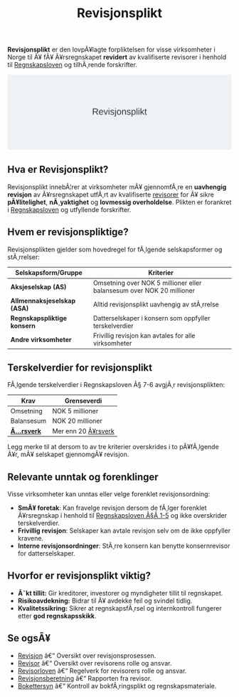 ﻿---
title: "Revisjonsplikt"
meta_title: "Revisjonsplikt"
meta_description: '**Revisjonsplikt** er den lovpÃ¥lagte forpliktelsen for visse virksomheter i Norge til Ã¥ fÃ¥ Ã¥rsregnskapet **revidert** av kvalifiserte revisorer i henhold ti...'
slug: revisjonsplikt
type: blog
layout: pages/single
---

**Revisjonsplikt** er den lovpÃ¥lagte forpliktelsen for visse virksomheter i Norge til Ã¥ fÃ¥ Ã¥rsregnskapet **revidert** av kvalifiserte revisorer i henhold til [Regnskapsloven](/blogs/regnskap/hva-er-regnskapsloven "Hva er Regnskapsloven? En Komplett Guide til Norske Regnskapslover og Forskrifter") og tilhÃ¸rende forskrifter.

![Illustrasjon som viser konseptet revisjonsplikt](revisjonsplikt-image.svg)

## Hva er Revisjonsplikt?

Revisjonsplikt innebÃ¦rer at virksomheter mÃ¥ gjennomfÃ¸re en **uavhengig revisjon** av Ã¥rsregnskapet utfÃ¸rt av kvalifiserte [revisorer](/blogs/regnskap/revisor "Revisor") for Ã¥ sikre **pÃ¥litelighet**, **nÃ¸yaktighet** og **lovmessig overholdelse**. Plikten er forankret i [Regnskapsloven](/blogs/regnskap/hva-er-regnskapsloven "Hva er Regnskapsloven?") og utfyllende forskrifter.

## Hvem er revisjonspliktige?

Revisjonsplikten gjelder som hovedregel for fÃ¸lgende selskapsformer og stÃ¸rrelser:

| **Selskapsform/Gruppe**            | **Kriterier**                                                       |
|------------------------------------|----------------------------------------------------------------------|
| **Aksjeselskap (AS)**             | Omsetning over NOK 5 millioner eller balansesum over NOK 20 millioner |
| **Allmennaksjeselskap (ASA)**      | Alltid revisjonsplikt uavhengig av stÃ¸rrelse                         |
| **Regnskapspliktige konsern**      | Datterselskaper i konsern som oppfyller terskelverdier                |
| **Andre virksomheter**             | Frivillig revisjon kan avtales for alle virksomheter                  |

## Terskelverdier for revisjonsplikt

FÃ¸lgende terskelverdier i Regnskapsloven Â§ 7-6 avgjÃ¸r revisjonsplikten:

| **Krav**                | **Grenseverdi**                           |
|-------------------------|--------------------------------------------|
| Omsetning               | NOK 5 millioner                            |
| Balansesum              | NOK 20 millioner                           |
| **[Ã…rsverk](/blogs/regnskap/arsverk "Ã…rsverk")** | Mer enn 20 [Ã¥rsverk](/blogs/regnskap/arsverk "Ã…rsverk") |

Legg merke til at dersom to av tre kriterier overskrides i to pÃ¥fÃ¸lgende Ã¥r, mÃ¥ selskapet gjennomgÃ¥ revisjon.

## Relevante unntak og forenklinger

Visse virksomheter kan unntas eller velge forenklet revisjonsordning:

* **SmÃ¥ foretak**: Kan fravelge revisjon dersom de fÃ¸lger forenklet Ã¥rsregnskap i henhold til [Regnskapsloven Â§Â 1-5](/blogs/regnskap/hva-er-regnskapsloven "Hva er Regnskapsloven?") og ikke overskrider terskelverdier.
* **Frivillig revisjon**: Selskaper kan avtale revisjon selv om de ikke oppfyller kravene.
* **Interne revisjonsordninger**: StÃ¸rre konsern kan benytte konsernrevisor for datterselskaper.

## Hvorfor er revisjonsplikt viktig?

* **Ã˜kt tillit:** Gir kreditorer, investorer og myndigheter tillit til regnskapet.
* **Risikoavdekning:** Bidrar til Ã¥ avdekke feil og svindel tidlig.
* **Kvalitetssikring:** Sikrer at regnskapsfÃ¸rsel og internkontroll fungerer etter **god regnskapsskikk**.

## Se ogsÃ¥

* [Revisjon](/blogs/regnskap/revisjon "Revisjon") â€“ Oversikt over revisjonsprosessen.
* [Revisor](/blogs/regnskap/revisor "Revisor") â€“ Oversikt over revisorens rolle og ansvar.
* [Revisorloven](/blogs/regnskap/hva-er-revisorloven "Hva er Revisorloven?") â€“ Regelverk for revisorers rolle og ansvar.
* [Revisjonsberetning](/blogs/regnskap/hva-er-revisjonsberetning "Hva er Revisjonsberetning?") â€“ Rapporten fra revisor.
* [Bokettersyn](/blogs/regnskap/bokettersyn "Hva er Bokettersyn?") â€“ Kontroll av bokfÃ¸ringsplikt og regnskapsmateriale.
